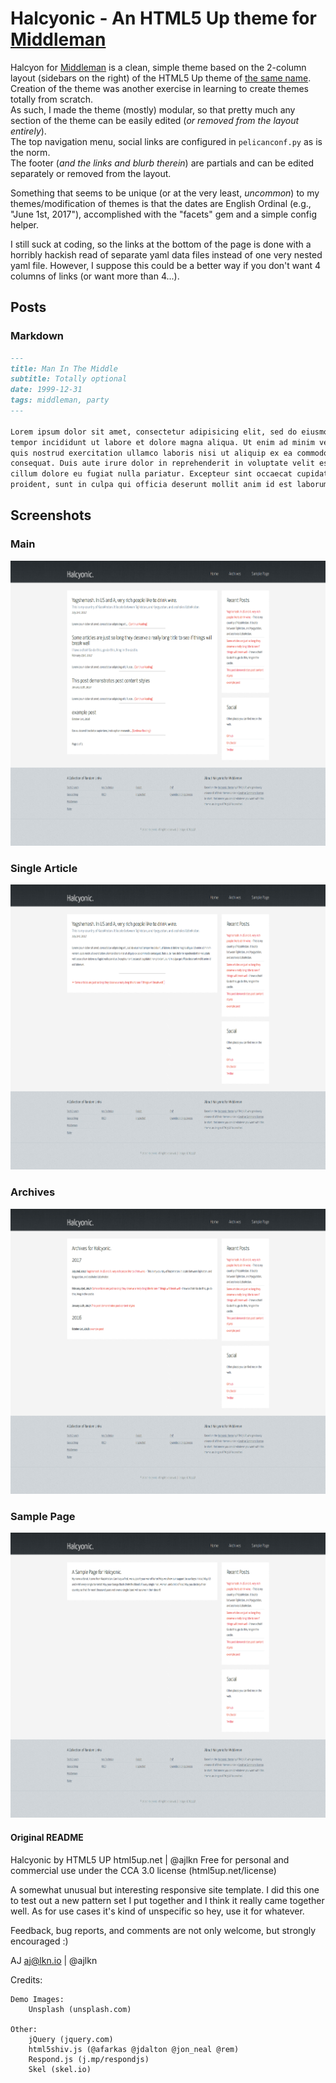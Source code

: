 # Halcyonic - An HTML5 Up theme for [Middleman](https://middlemanapp.com)

Halcyon for [Middleman](https://middlemanapp.com) is a clean, simple theme based on the 2-column layout (sidebars on the right) of the HTML5 Up theme of [the same name](https://html5up.net/halcyonic).  
Creation of the theme was another exercise in learning to create themes totally from scratch.  
As such, I made the theme (mostly) modular, so that pretty much any section of the theme can be easily edited (*or removed from the layout entirely*).  
The top navigation menu, social links are configured in `pelicanconf.py` as is the norm.  
The footer (*and the links and blurb therein*) are partials and can be edited separately or removed from the layout.  


Something that seems to be unique (or at the very least, *uncommon*) to my themes/modification of themes is that the dates are English Ordinal (e.g., "June 1st, 2017"), accomplished with the "facets" gem and a simple config helper.

I still suck at coding, so the links at the bottom of the page is done with a horribly hackish read of separate yaml data files instead of one very nested yaml file. However, I suppose this could be a better way if you don't want 4 columns of links (or want more than 4...).


## Posts


### Markdown
```markdown
---
title: Man In The Middle
subtitle: Totally optional
date: 1999-12-31
tags: middleman, party
---

Lorem ipsum dolor sit amet, consectetur adipisicing elit, sed do eiusmod
tempor incididunt ut labore et dolore magna aliqua. Ut enim ad minim veniam,
quis nostrud exercitation ullamco laboris nisi ut aliquip ex ea commodo
consequat. Duis aute irure dolor in reprehenderit in voluptate velit esse
cillum dolore eu fugiat nulla pariatur. Excepteur sint occaecat cupidatat non
proident, sunt in culpa qui officia deserunt mollit anim id est laborum.
```

## Screenshots

### Main
![Main](screenshots/main.png)

### Single Article
![article](screenshots/post.png)

### Archives
![archives](screenshots/archives.png)

### Sample Page
![page](screenshots/page.png)


#### Original README
Halcyonic by HTML5 UP
html5up.net | @ajlkn
Free for personal and commercial use under the CCA 3.0 license (html5up.net/license)


A somewhat unusual but interesting responsive site template. I did this one to test out a
new pattern set I put together and I think it really came together well. As for use cases
it's kind of unspecific so hey, use it for whatever.

Feedback, bug reports, and comments are not only welcome, but strongly encouraged :)

AJ
aj@lkn.io | @ajlkn


Credits:

    Demo Images:
        Unsplash (unsplash.com)

    Other:
        jQuery (jquery.com)
        html5shiv.js (@afarkas @jdalton @jon_neal @rem)
        Respond.js (j.mp/respondjs)
        Skel (skel.io)
        

[1]: 
[2]: 
